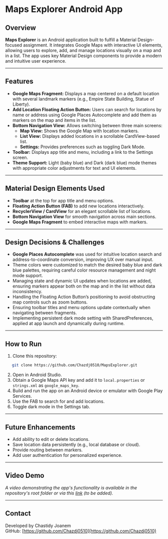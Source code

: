 # Maps Explorer Android App

## Overview

**Maps Explorer** is an Android application built to fulfill a Material Design-focused assignment. It integrates Google Maps with interactive UI elements, allowing users to explore, add, and manage locations visually on a map and in a list. The app uses key Material Design components to provide a modern and intuitive user experience.

---

## Features

- **Google Maps Fragment:** Displays a map centered on a default location with several landmark markers (e.g., Empire State Building, Statue of Liberty).
- **Add Location Floating Action Button:** Users can search for locations by name or address using Google Places Autocomplete and add them as markers on the map and items in the list.
- **Bottom Navigation View:** Allows switching between three main screens:
  - **Map View:** Shows the Google Map with location markers.
  - **List View:** Displays added locations in a scrollable CardView-based list.
  - **Settings:** Provides preferences such as toggling Dark Mode.
- **Toolbar:** Displays app title and menu, including a link to the Settings screen.
- **Theme Support:** Light (baby blue) and Dark (dark blue) mode themes with appropriate color adjustments for text and UI elements.

---

## Material Design Elements Used

- **Toolbar** at the top for app title and menu options.
- **Floating Action Button (FAB)** to add new locations interactively.
- **RecyclerView / CardView** for an elegant scrollable list of locations.
- **Bottom Navigation View** for smooth navigation across main sections.
- **Google Maps Fragment** to embed interactive maps with markers.

---

## Design Decisions & Challenges

- **Google Places Autocomplete** was used for intuitive location search and address-to-coordinate conversion, improving UX over manual input.
- Theme colors were customized to match the desired baby blue and dark blue palettes, requiring careful color resource management and night mode support.
- Managing state and dynamic UI updates when locations are added, ensuring markers appear both on the map and in the list without data inconsistency.
- Handling the Floating Action Button’s positioning to avoid obstructing map controls such as zoom buttons.
- Ensuring toolbar titles and menu options update contextually when navigating between fragments.
- Implementing persistent dark mode setting with SharedPreferences, applied at app launch and dynamically during runtime.

---

## How to Run

1. Clone this repository:
```bash
   git clone https://github.com/Chazdj0510/MapsExplorer.git
```
2. Open in Android Studio.
3. Obtain a Google Maps API key and add it to `local.properties` or `strings.xml` as `google_maps_key`.
4. Build and run the app on an Android device or emulator with Google Play Services.
5. Use the FAB to search for and add locations.
6. Toggle dark mode in the Settings tab.

---

## Future Enhancements

- Add ability to edit or delete locations.
- Save location data persistently (e.g., local database or cloud).
- Provide routing between markers.
- Add user authentication for personalized experience.

---

## Video Demo

*A video demonstrating the app's functionality is available in the repository's root folder or via this [link](#) (to be added).*

---

## Contact

Developed by Chastidy Joanem  
GitHub: [https://github.com/Chazdj0510](https://github.com/Chazdj0510)
